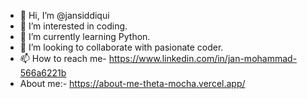 - 👋 Hi, I’m @jansiddiqui
- 👀 I’m interested in coding.
- 🌱 I’m currently learning Python.
- 💞️ I’m looking to collaborate with pasionate coder.
- 📫 How to reach me- https://www.linkedin.com/in/jan-mohammad-566a6221b
- About me:- https://about-me-theta-mocha.vercel.app/

<!---
jansiddiqui/jansiddiqui is a ✨ special ✨ repository because its `README.md` (this file) appears on your GitHub profile.
You can click the Preview link to take a look at your changes.
--->
